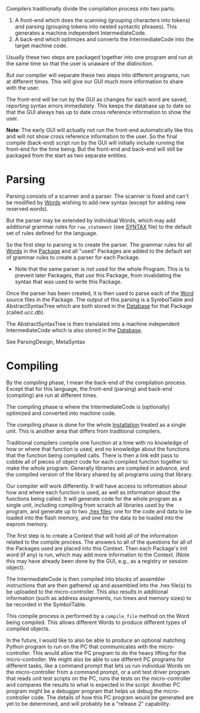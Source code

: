 Compilers traditionally divide the compilation process into two parts:

  1. A front-end which does the scanning (grouping characters into tokens) and parsing (grouping tokens into nested syntactic phrases).  This generates a machine independent IntermediateCode.
  1. A back-end which optimizes and converts the IntermediateCode into the target machine code.

Usually these two steps are packaged together into one program and run at the same time so that the user is unaware of the distinction.

But our compiler will separate these two steps into different programs, run at different times.  This will give our GUI much more information to share with the user.

The front-end will be run by the GUI as changes for each word are saved, reporting syntax errors immediately.  This keeps the database up to date so that the GUI always has up to date cross reference information to show the user.

**Note**: The early GUI will actually not run the front-end automatically like this and will not show cross reference information to the user.  So the final compile (back-end) script run by the GUI will initially include running the front-end for the time being.  But the front-end and back-end will still be packaged from the start as two separate entities.

# Parsing #

Parsing consists of a scanner and a parser.  The scanner is fixed and can't be modified by [Words](Word.md) wishing to add new syntax (except for adding new reserved words).

But the parser may be extended by individual Words, which may add additional grammar rules for `raw_statement` (see [SYNTAX](http://code.google.com/p/tampa-bay-python-avr/source/browse/ucc/parser/SYNTAX) file) to the default set of rules defined for the language.

So the first step to parsing is to create the parser.  The grammar rules for all [Words](Word.md) in the [Package](Package.md) and all "used" Packages are added to the default set of grammar rules to create a parser for each Package.

  * Note that the same parser is not used for the whole Program.  This is to prevent later Packages, that _use_ this Package, from invalidating the syntax that was used to write this Package.

Once the parser has been created, it is then used to parse each of the [Word](Word.md) source files in the Package.  The output of this parsing is a SymbolTable and AbstractSyntaxTree which are both stored in the [Database](Database.md) for that Package (called _ucc.db_).

The AbstractSyntaxTree is then translated into a machine independent IntermediateCode which is also stored in the [Database](Database.md).

See ParsingDesign, MetaSyntax

# Compiling #

By the _compiling_ phase, I mean the back-end of the compilation process.  Except that for this language, the front-end (parsing) and back-end (compiling) are run at different times.

The compiling phase is where the IntermediateCode is (optionally) optimized and converted into machine code.

The compiling phase is done for the whole [Installation](Package#Installation.md) treated as a single unit.  This is another area that differs from traditional compilers.

Traditional compilers compile one function at a time with no knowledge of how or where that function is used, and no knowledge about the functions that the function being compiled calls.  There is then a link edit pass to cobble all of pieces of object code for each compiled function together to make the whole program.  Generally libraries are compiled in advance, and the compiled version of the library shared by all programs using that library.

Our compiler will work differently.  It will have access to information about how and where each function is used, as well as information about the functions being called.  It will generate code for the whole program as a single unit, including compiling from scratch all libraries used by the program, and generate up to two [.hex files](http://en.wikipedia.org/wiki/Intel_Hex): one for the code and data to be loaded into the flash memory, and one for the data to be loaded into the eeprom memory.

The first step is to create a Context that will hold all of the information related to the compile process. The answers to all of the questions for all of the Packages used are placed into this Context. Then each Package's init word (if any) is run, which may add more information to the Context.  (Note this may have already been done by the GUI, e.g., as a registry or session object).

The IntermediateCode is then compiled into blocks of assembler instructions that are then gathered up and assembled into the .hex file(s) to be uploaded to the micro-controller.  This also results in additional information (such as address assignments, run times and memory sizes) to be recorded in the SymbolTable.

This compile process is performed by a `compile_file` method on the Word being compiled.  This allows different Words to produce different types of compiled objects.

In the future, I would like to also be able to produce an optional matching Python program to run on the PC that communicates with the micro-controller.  This would allow the PC program to do the heavy lifting for the micro-controller.  We might also be able to use different PC programs for different tasks, like a command prompt that lets us run individual Words on the micro-controller from a command prompt, or a unit test driver program that reads unit test scripts on the PC, runs the tests on the micro-controller and compares the results to what is expected in the script.  Another PC program might be a debugger program that helps us debug the micro-controller code.  The details of how this PC program would be generated are yet to be determined, and will probably be a "release 2" capability.